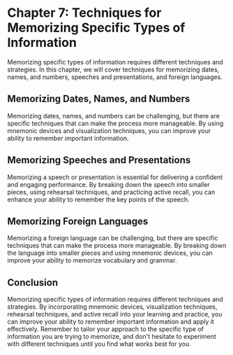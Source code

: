 Chapter 7: Techniques for Memorizing Specific Types of Information
==================================================================

Memorizing specific types of information requires different techniques and strategies. In this chapter, we will cover techniques for memorizing dates, names, and numbers, speeches and presentations, and foreign languages.

Memorizing Dates, Names, and Numbers
------------------------------------

Memorizing dates, names, and numbers can be challenging, but there are specific techniques that can make the process more manageable. By using mnemonic devices and visualization techniques, you can improve your ability to remember important information.

Memorizing Speeches and Presentations
-------------------------------------

Memorizing a speech or presentation is essential for delivering a confident and engaging performance. By breaking down the speech into smaller pieces, using rehearsal techniques, and practicing active recall, you can enhance your ability to remember the key points of the speech.

Memorizing Foreign Languages
----------------------------

Memorizing a foreign language can be challenging, but there are specific techniques that can make the process more manageable. By breaking down the language into smaller pieces and using mnemonic devices, you can improve your ability to memorize vocabulary and grammar.

Conclusion
----------

Memorizing specific types of information requires different techniques and strategies. By incorporating mnemonic devices, visualization techniques, rehearsal techniques, and active recall into your learning and practice, you can improve your ability to remember important information and apply it effectively. Remember to tailor your approach to the specific type of information you are trying to memorize, and don't hesitate to experiment with different techniques until you find what works best for you.
